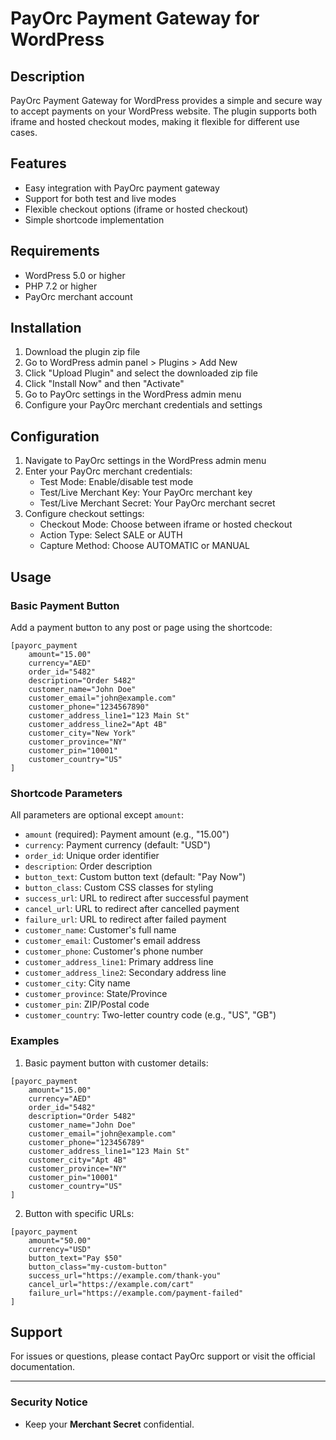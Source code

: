 ﻿# PayOrc Payment Gateway for WordPress

## Description

PayOrc Payment Gateway for WordPress provides a simple and secure way to accept payments on your WordPress website. The plugin supports both iframe and hosted checkout modes, making it flexible for different use cases.

## Features

- Easy integration with PayOrc payment gateway
- Support for both test and live modes
- Flexible checkout options (iframe or hosted checkout)
- Simple shortcode implementation

## Requirements

- WordPress 5.0 or higher
- PHP 7.2 or higher
- PayOrc merchant account

## Installation

1. Download the plugin zip file
2. Go to WordPress admin panel > Plugins > Add New
3. Click "Upload Plugin" and select the downloaded zip file
4. Click "Install Now" and then "Activate"
5. Go to PayOrc settings in the WordPress admin menu
6. Configure your PayOrc merchant credentials and settings

## Configuration

1. Navigate to PayOrc settings in the WordPress admin menu
2. Enter your PayOrc merchant credentials:
   - Test Mode: Enable/disable test mode
   - Test/Live Merchant Key: Your PayOrc merchant key
   - Test/Live Merchant Secret: Your PayOrc merchant secret
3. Configure checkout settings:
   - Checkout Mode: Choose between iframe or hosted checkout
   - Action Type: Select SALE or AUTH
   - Capture Method: Choose AUTOMATIC or MANUAL

## Usage

### Basic Payment Button

Add a payment button to any post or page using the shortcode:

```
[payorc_payment 
    amount="15.00" 
    currency="AED" 
    order_id="5482"
    description="Order 5482"
    customer_name="John Doe"
    customer_email="john@example.com"
    customer_phone="1234567890"
    customer_address_line1="123 Main St"
    customer_address_line2="Apt 4B"
    customer_city="New York"
    customer_province="NY"
    customer_pin="10001"
    customer_country="US"
]
```

### Shortcode Parameters

All parameters are optional except `amount`:

- `amount` (required): Payment amount (e.g., "15.00")
- `currency`: Payment currency (default: "USD")
- `order_id`: Unique order identifier
- `description`: Order description
- `button_text`: Custom button text (default: "Pay Now")
- `button_class`: Custom CSS classes for styling
- `success_url`: URL to redirect after successful payment
- `cancel_url`: URL to redirect after cancelled payment
- `failure_url`: URL to redirect after failed payment
- `customer_name`: Customer's full name
- `customer_email`: Customer's email address
- `customer_phone`: Customer's phone number
- `customer_address_line1`: Primary address line
- `customer_address_line2`: Secondary address line
- `customer_city`: City name
- `customer_province`: State/Province
- `customer_pin`: ZIP/Postal code
- `customer_country`: Two-letter country code (e.g., "US", "GB")

### Examples

1. Basic payment button with customer details:
```
[payorc_payment 
    amount="15.00" 
    currency="AED" 
    order_id="5482"
    description="Order 5482"
    customer_name="John Doe"
    customer_email="john@example.com"
    customer_phone="123456789"
    customer_address_line1="123 Main St"
    customer_city="Apt 4B"
    customer_province="NY"
    customer_pin="10001"
    customer_country="US"
]
```

2. Button with specific URLs:
```
[payorc_payment 
    amount="50.00" 
    currency="USD"
    button_text="Pay $50"
    button_class="my-custom-button"
    success_url="https://example.com/thank-you"
    cancel_url="https://example.com/cart"
    failure_url="https://example.com/payment-failed"
]
```


## Support

For issues or questions, please contact PayOrc support or visit the official documentation.

  

---

  

### Security Notice

- Keep your **Merchant Secret** confidential.

